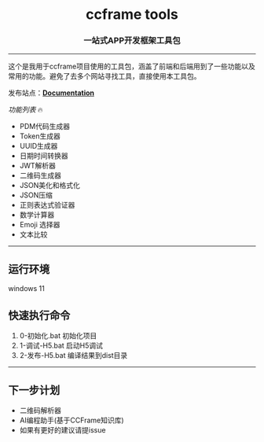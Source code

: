 <h1 align="center">
ccframe tools
</h1>
<h3 align="center">
一站式APP开发框架工具包
</h3>

---
这个是我用于ccframe项目使用的工具包，涵盖了前端和后端用到了一些功能以及常用的功能。避免了去多个网站寻找工具，直接使用本工具包。

发布站点：<a href="http://ccframetools.imai.site"><b>Documentation</b></a>

*功能列表* 🔥
- PDM代码生成器
- Token生成器
- UUID生成器
- 日期时间转换器
- JWT解析器
- 二维码生成器
- JSON美化和格式化
- JSON压缩
- 正则表达式验证器
- 数学计算器
- Emoji 选择器
- 文本比较

---

## 运行环境
windows 11

## 快速执行命令
1. 0-初始化.bat   初始化项目
2. 1-调试-H5.bat  启动H5调试
3. 2-发布-H5.bat  编译结果到dist目录

---

## 下一步计划
- 二维码解析器
- AI编程助手(基于CCFrame知识库)
- 如果有更好的建议请提issue